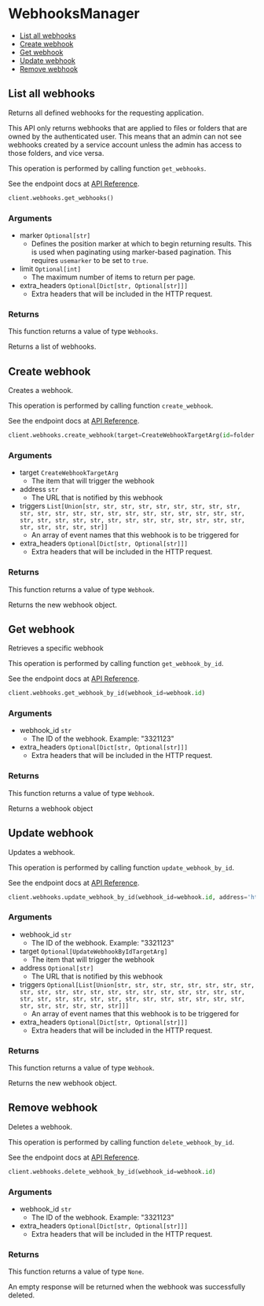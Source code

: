 # WebhooksManager


- [List all webhooks](#list-all-webhooks)
- [Create webhook](#create-webhook)
- [Get webhook](#get-webhook)
- [Update webhook](#update-webhook)
- [Remove webhook](#remove-webhook)

## List all webhooks

Returns all defined webhooks for the requesting application.

This API only returns webhooks that are applied to files or folders that are
owned by the authenticated user. This means that an admin can not see webhooks
created by a service account unless the admin has access to those folders, and
vice versa.

This operation is performed by calling function `get_webhooks`.

See the endpoint docs at
[API Reference](https://developer.box.com/reference/get-webhooks/).

<!-- sample get_webhooks -->
```python
client.webhooks.get_webhooks()
```

### Arguments

- marker `Optional[str]`
  - Defines the position marker at which to begin returning results. This is used when paginating using marker-based pagination.  This requires `usemarker` to be set to `true`.
- limit `Optional[int]`
  - The maximum number of items to return per page.
- extra_headers `Optional[Dict[str, Optional[str]]]`
  - Extra headers that will be included in the HTTP request.


### Returns

This function returns a value of type `Webhooks`.

Returns a list of webhooks.


## Create webhook

Creates a webhook.

This operation is performed by calling function `create_webhook`.

See the endpoint docs at
[API Reference](https://developer.box.com/reference/post-webhooks/).

<!-- sample post_webhooks -->
```python
client.webhooks.create_webhook(target=CreateWebhookTargetArg(id=folder.id, type=CreateWebhookTargetArgTypeField.FOLDER.value), address='https://example.com/new-webhook', triggers=['FILE.UPLOADED'])
```

### Arguments

- target `CreateWebhookTargetArg`
  - The item that will trigger the webhook
- address `str`
  - The URL that is notified by this webhook
- triggers `List[Union[str, str, str, str, str, str, str, str, str, str, str, str, str, str, str, str, str, str, str, str, str, str, str, str, str, str, str, str, str, str, str, str, str, str, str, str, str, str, str, str]]`
  - An array of event names that this webhook is to be triggered for
- extra_headers `Optional[Dict[str, Optional[str]]]`
  - Extra headers that will be included in the HTTP request.


### Returns

This function returns a value of type `Webhook`.

Returns the new webhook object.


## Get webhook

Retrieves a specific webhook

This operation is performed by calling function `get_webhook_by_id`.

See the endpoint docs at
[API Reference](https://developer.box.com/reference/get-webhooks-id/).

<!-- sample get_webhooks_id -->
```python
client.webhooks.get_webhook_by_id(webhook_id=webhook.id)
```

### Arguments

- webhook_id `str`
  - The ID of the webhook. Example: "3321123"
- extra_headers `Optional[Dict[str, Optional[str]]]`
  - Extra headers that will be included in the HTTP request.


### Returns

This function returns a value of type `Webhook`.

Returns a webhook object


## Update webhook

Updates a webhook.

This operation is performed by calling function `update_webhook_by_id`.

See the endpoint docs at
[API Reference](https://developer.box.com/reference/put-webhooks-id/).

<!-- sample put_webhooks_id -->
```python
client.webhooks.update_webhook_by_id(webhook_id=webhook.id, address='https://example.com/updated-webhook')
```

### Arguments

- webhook_id `str`
  - The ID of the webhook. Example: "3321123"
- target `Optional[UpdateWebhookByIdTargetArg]`
  - The item that will trigger the webhook
- address `Optional[str]`
  - The URL that is notified by this webhook
- triggers `Optional[List[Union[str, str, str, str, str, str, str, str, str, str, str, str, str, str, str, str, str, str, str, str, str, str, str, str, str, str, str, str, str, str, str, str, str, str, str, str, str, str, str, str]]]`
  - An array of event names that this webhook is to be triggered for
- extra_headers `Optional[Dict[str, Optional[str]]]`
  - Extra headers that will be included in the HTTP request.


### Returns

This function returns a value of type `Webhook`.

Returns the new webhook object.


## Remove webhook

Deletes a webhook.

This operation is performed by calling function `delete_webhook_by_id`.

See the endpoint docs at
[API Reference](https://developer.box.com/reference/delete-webhooks-id/).

<!-- sample delete_webhooks_id -->
```python
client.webhooks.delete_webhook_by_id(webhook_id=webhook.id)
```

### Arguments

- webhook_id `str`
  - The ID of the webhook. Example: "3321123"
- extra_headers `Optional[Dict[str, Optional[str]]]`
  - Extra headers that will be included in the HTTP request.


### Returns

This function returns a value of type `None`.

An empty response will be returned when the webhook
was successfully deleted.


